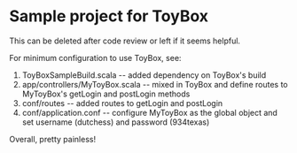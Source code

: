 Sample project for ToyBox
=========================

This can be deleted after code review or left if it seems helpful.

For minimum configuration to use ToyBox, see:

1. ToyBoxSampleBuild.scala -- added dependency on ToyBox's build
2. app/controllers/MyToyBox.scala -- mixed in ToyBox and define routes to MyToyBox's getLogin and postLogin methods
3. conf/routes -- added routes to getLogin and postLogin
4. conf/application.conf -- configure MyToyBox as the global object and set username (dutchess) and password (934texas)


Overall, pretty painless!